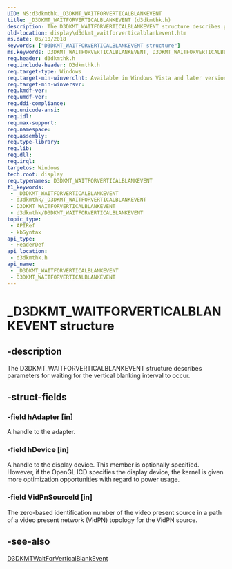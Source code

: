```yaml
---
UID: NS:d3dkmthk._D3DKMT_WAITFORVERTICALBLANKEVENT
title: _D3DKMT_WAITFORVERTICALBLANKEVENT (d3dkmthk.h)
description: The D3DKMT_WAITFORVERTICALBLANKEVENT structure describes parameters for waiting for the vertical blanking interval to occur.
old-location: display\d3dkmt_waitforverticalblankevent.htm
ms.date: 05/10/2018
keywords: ["D3DKMT_WAITFORVERTICALBLANKEVENT structure"]
ms.keywords: D3DKMT_WAITFORVERTICALBLANKEVENT, D3DKMT_WAITFORVERTICALBLANKEVENT structure [Display Devices], OpenGL_Structs_1072adb2-825b-4fee-a84a-b958e3d2e4d4.xml, _D3DKMT_WAITFORVERTICALBLANKEVENT, d3dkmthk/D3DKMT_WAITFORVERTICALBLANKEVENT, display.d3dkmt_waitforverticalblankevent
req.header: d3dkmthk.h
req.include-header: D3dkmthk.h
req.target-type: Windows
req.target-min-winverclnt: Available in Windows Vista and later versions of the Windows operating systems.
req.target-min-winversvr: 
req.kmdf-ver: 
req.umdf-ver: 
req.ddi-compliance: 
req.unicode-ansi: 
req.idl: 
req.max-support: 
req.namespace: 
req.assembly: 
req.type-library: 
req.lib: 
req.dll: 
req.irql: 
targetos: Windows
tech.root: display
req.typenames: D3DKMT_WAITFORVERTICALBLANKEVENT
f1_keywords:
 - _D3DKMT_WAITFORVERTICALBLANKEVENT
 - d3dkmthk/_D3DKMT_WAITFORVERTICALBLANKEVENT
 - D3DKMT_WAITFORVERTICALBLANKEVENT
 - d3dkmthk/D3DKMT_WAITFORVERTICALBLANKEVENT
topic_type:
 - APIRef
 - kbSyntax
api_type:
 - HeaderDef
api_location:
 - d3dkmthk.h
api_name:
 - _D3DKMT_WAITFORVERTICALBLANKEVENT
 - D3DKMT_WAITFORVERTICALBLANKEVENT
---
```


# _D3DKMT_WAITFORVERTICALBLANKEVENT structure


## -description

The D3DKMT_WAITFORVERTICALBLANKEVENT structure describes parameters for waiting for the vertical blanking interval to occur.

## -struct-fields

### -field hAdapter [in]

A handle to the adapter.

### -field hDevice [in]

A handle to the display device. This member is optionally specified. However, if the OpenGL ICD specifies the display device, the kernel is given more optimization opportunities with regard to power usage.

### -field VidPnSourceId [in]

The zero-based identification number of the video present source in a path of a video present network (VidPN) topology for the VidPN source.

## -see-also

<a href="/windows-hardware/drivers/ddi/d3dkmthk/nf-d3dkmthk-d3dkmtwaitforverticalblankevent">D3DKMTWaitForVerticalBlankEvent</a>

